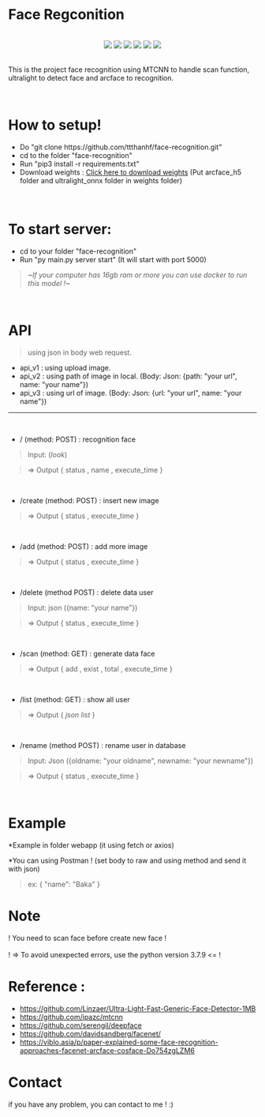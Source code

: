 # Face Regconition
<br>
<div align='center'>
<img src="https://img.shields.io/badge/Python-3.7.9-blue"> <img src="https://img.shields.io/badge/Build-Passing-green"> <img src="https://img.shields.io/badge/Docker-Yes-green"> <img src="https://img.shields.io/badge/Test_In_Server-Yes-green"> <img src="https://img.shields.io/badge/Testing-Done-green"> <img src="https://img.shields.io/badge/API-Yes-green">
</div>
<br>

This is the project face recognition using MTCNN to handle scan function, ultralight to detect face and arcface to recognition.



<br>

# How to setup!
- Do "git clone https[]()://github.com/ttthanhf/face-recognition.git"
- cd to the folder "face-recognition"
- Run "pip3 install -r requirements.txt"
- Download weights : [Click here to download weights](https://drive.google.com/drive/folders/1uimIp4K-AAjk5EQBuVI8j9OYBgJCSUES?usp=sharing) (Put arcface_h5 folder and ultralight_onnx folder in weights folder)
<br><br><br>

# To start server:
- cd to your folder "face-recognition"
- Run "py main.py server start" (It will start with port 5000)

>*~If your computer has 16gb ram or more you can use docker to run this model !~*

<br>

# API
> using json in body web request.

- api_v1 : using upload image.
- api_v2 : using path of image in local. (Body: Json: {path: "your url", name: "your name"})
- api_v3 : using url of image. (Body: Json: {url: "your url", name: "your name"})

<hr>
<br>

- / (method: POST) : recognition face
> Input: (*look*)

> => Output { status , name , execute_time }
<br>

- /create (method: POST) : insert new image
> => Output { status , execute_time }
<br>

- /add (method: POST) : add more image
> => Output { status , execute_time }
<br>

- /delete (method POST) : delete data user
> Input: json ({name: "your name"})

> => Output { status , execute_time }
<br>

- /scan (method: GET) : generate data face
> => Output { add , exist , total , execute_time }
<br>

- /list (method: GET) : show all user
> => Output { *json list* }
<br>

- /rename (method POST) : rename user in database
> Input: Json ({oldname: "your oldname", newname: "your newname"})

> => Output { status , execute_time }
<br>

# Example


*Example in folder webapp (it using fetch or axios)

*You can using Postman ! (set body to raw and using method and send it with json)
>ex: 
{
    "name": "Baka"
}

# Note
! You need to scan face before create new face !
<br><br>
! => To avoid unexpected errors, use the python version 3.7.9 <= !
<br>

# Reference : 
- https://github.com/Linzaer/Ultra-Light-Fast-Generic-Face-Detector-1MB
- https://github.com/ipazc/mtcnn
- https://github.com/serengil/deepface
- https://github.com/davidsandberg/facenet/
- https://viblo.asia/p/paper-explained-some-face-recognition-approaches-facenet-arcface-cosface-Do754zgLZM6

# Contact
if you have any problem, you can contact to me ! :)




